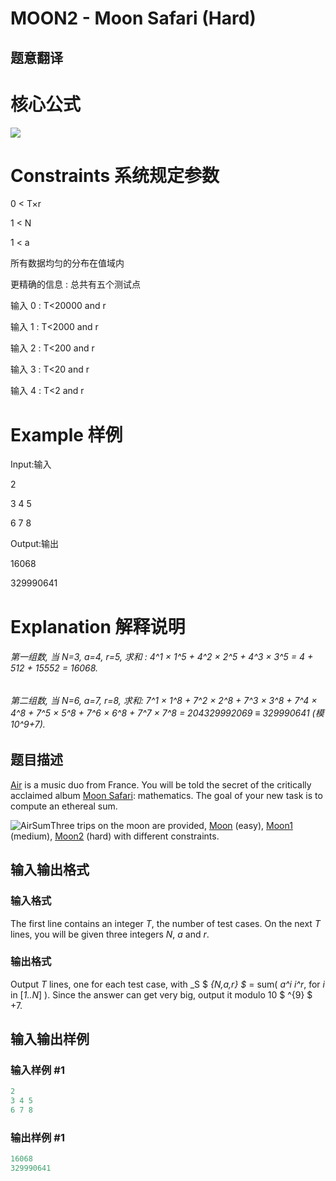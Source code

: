 # MOON2 - Moon Safari (Hard)

## 题意翻译

# 核心公式

![](https://www.spoj.com/content/francky:AirSum)

# Constraints 系统规定参数

0 < T×r 

1 < N 

1 < a 

所有数据均匀的分布在值域内

更精确的信息 : 总共有五个测试点

输入 0 : T<20000 and r 

输入 1 : T<2000 and r 

输入 2 : T<200 and r 

输入 3 : T<20 and r 

输入 4 : T<2 and r 

# Example 样例

Input:输入

2

3 4 5

6 7 8

Output:输出

16068

329990641

# Explanation 解释说明

###### 第一组数, 当 N=3, a=4, r=5, 求和 : 4^1 × 1^5 + 4^2 × 2^5 + 4^3 × 3^5 = 4 + 512 + 15552 = 16068.

###### 第二组数, 当 N=6, a=7, r=8, 求和: 7^1 × 1^8 + 7^2 × 2^8 + 7^3 × 3^8 + 7^4 × 4^8 + 7^5 × 5^8 + 7^6 × 6^8 + 7^7 × 7^8 = 204329992069 ≡ 329990641 (模 10^9+7).

## 题目描述

 [Air](http://en.wikipedia.org/wiki/Air_(French_band)) is a music duo from France. You will be told the secret of the critically acclaimed album [Moon Safari](http://en.wikipedia.org/wiki/Moon_Safari): mathematics. The goal of your new task is to compute an ethereal sum.

![AirSum](../../content/francky:AirSum "AirSum")Three trips on the moon are provided, [Moon](http://www.spoj.com/problems/MOON/) (easy), [Moon1](http://www.spoj.com/problems/MOON1/) (medium), [Moon2](http://www.spoj.com/problems/MOON2/) (hard) with different constraints.

## 输入输出格式

### 输入格式

The first line contains an integer _T_, the number of test cases. On the next _T_ lines, you will be given three integers _N_, _a_ and _r_.

### 输出格式

Output _T_ lines, one for each test case, with _S $ _{N,a,r} $_ = sum( _a^i i^r_, for _i_ in \[_1..N_\] ). Since the answer can get very big, output it modulo 10 $ ^{9} $ +7.

## 输入输出样例

### 输入样例 #1

```cpp
2
3 4 5
6 7 8
```


### 输出样例 #1

```cpp
16068
329990641
```



